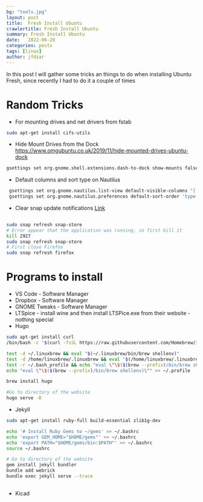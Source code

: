 ```yaml
---
bg: "tools.jpg"
layout: post
title:  Fresh Install Ubuntu
crawlertitle: Fresh Install Ubuntu
summary: Fresh Install Ubuntu
date:   2022-06-28
categories: posts
tags: [linux]
author: jfdzar
---
```


In this post I will gather some tricks an things to do when installing Ubuntu Fresh, since recently I had to do it a couple of times

# Random Tricks

* For mounting drives and net drivers from fstab
```bash
sudo apt-get install cifs-utils
```
* Hide Mount Drives from the Dock
https://www.omgubuntu.co.uk/2019/11/hide-mounted-drives-ubuntu-dock
```bash
gsettings set org.gnome.shell.extensions.dash-to-dock show-mounts false
```

* Default columns and sort type on Nautilus
```bash
 gsettings set org.gnome.nautilus.list-view default-visible-columns "['name', 'size','type', 'date_modified']"
 gsettings set org.gnome.nautilus.preferences default-sort-order 'type'
```


* Clear snap update notifications [Link](https://askubuntu.com/questions/1412575/pending-update-of-snap-store)

```bash
 
sudo snap refresh snap-store
# Error appear that the application was running, so first kill it
kill 2927
sudo snap refresh snap-store
# First close Firefox
sudo snap refresh firefox
```

# Programs to install

* VS Code - Software Manager
* Dropbox - Software Manager
* GNOME Tweaks - Software Manager
* LTSpice - install wine and then install LTSPice.exe from their website - nothing special
* Hugo

```bash
sudo apt-get install curl
/bin/bash -c "$(curl -fsSL https://raw.githubusercontent.com/Homebrew/install/HEAD/install.sh)"

test -d ~/.linuxbrew && eval "$(~/.linuxbrew/bin/brew shellenv)"
test -d /home/linuxbrew/.linuxbrew && eval "$(/home/linuxbrew/.linuxbrew/bin/brew shellenv)"
test -r ~/.bash_profile && echo "eval \"\$($(brew --prefix)/bin/brew shellenv)\"" >> ~/.bash_profile
echo "eval \"\$($(brew --prefix)/bin/brew shellenv)\"" >> ~/.profile

brew install hugo

#Go to directory of the website
hugo serve -D
```
* Jekyll

```bash
sudo apt-get install ruby-full build-essential zlib1g-dev

echo '# Install Ruby Gems to ~/gems' >> ~/.bashrc
echo 'export GEM_HOME="$HOME/gems"' >> ~/.bashrc
echo 'export PATH="$HOME/gems/bin:$PATH"' >> ~/.bashrc
source ~/.bashrc

# Go to directory of the website
gem install jekyll bundler
bundle add webrick
bundle exec jekyll serve --trace
 
```

* Kicad


